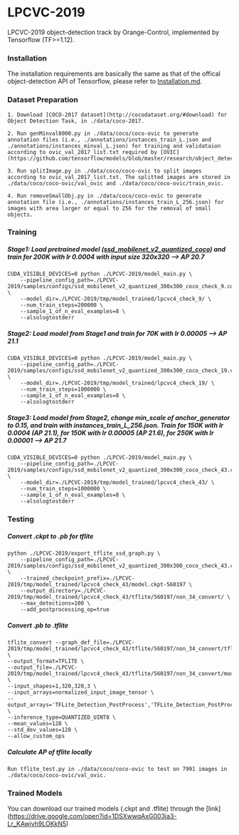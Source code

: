 # LPCVC-2019
LPCVC-2019 object-detection track by Orange-Control, implemented by Tensorflow (TF>=1.12).

### Installation
The installation requirements are basically the same as that of the offical object-detection API of Tensorflow, please refer to [Installation.md](https://github.com/tensorflow/models/blob/master/research/object_detection/g3doc/installation.md).

### Dataset Preparation
    1. Download [COCO-2017 dataset](http://cocodataset.org/#download) for Object Detection Task, in ./data/coco-2017.

    2. Run genMinval8000.py in ./data/coco/coco-ovic to generate annotation files (i.e., ./annotations/instances_train_L.json and ./annotations/instances_minval_L.json) for training and validataion according to ovic_val_2017_list.txt required by [OVIC](https://github.com/tensorflow/models/blob/master/research/object_detection/data/mscoco_minival_ids.txt).

    3. Run splitImage.py in ./data/coco/coco-ovic to split images according to ovic_val_2017_list.txt. The splitted images are stored in ./data/coco/coco-ovic/val_ovic and ./data/coco/coco-ovic/train_ovic.

    4. Run removeSmallObj.py in ./data/coco/coco-ovic to generate annotation file (i.e., ./annotations/instances_train_L_256.json) for images with area larger or equal to 256 for the removal of small objects.

### Training
##### Stage1: Load pretrained model ([ssd_mobilenet_v2_quantized_coco](http://download.tensorflow.org/models/object_detection/ssd_mobilenet_v2_quantized_300x300_coco_2019_01_03.tar.gz)) and train for 200K with lr 0.0004 with input size 320x320 --> AP 20.7

    CUDA_VISIBLE_DEVICES=0 python ./LPCVC-2019/model_main.py \
        --pipeline_config_path=./LPCVC-2019/samples/configs/ssd_mobilenet_v2_quantized_300x300_coco_check_9.config \
        --model_dir=./LPCVC-2019/tmp/model_trained/lpcvc4_check_9/ \
        --num_train_steps=200000 \
        --sample_1_of_n_eval_examples=8 \
        --alsologtostderr

##### Stage2: Load model from Stage1 and train for 70K with lr 0.00005 --> AP 21.1

    CUDA_VISIBLE_DEVICES=0 python ./LPCVC-2019/model_main.py \
        --pipeline_config_path=./LPCVC-2019/samples/configs/ssd_mobilenet_v2_quantized_300x300_coco_check_19.config \
        --model_dir=./LPCVC-2019/tmp/model_trained/lpcvc4_check_19/ \
        --num_train_steps=1000000 \
        --sample_1_of_n_eval_examples=8 \
        --alsologtostderr
  
##### Stage3: Load model from Stage2, change min_scale of anchor_generator to 0.15, and train with instances_train_L_256.json. Train for 150K with lr 0.0004 (AP 21.1), for 150K with lr 0.00005 (AP 21.6), for 250K with lr 0.00001 --> AP 21.7

    CUDA_VISIBLE_DEVICES=0 python ./LPCVC-2019/model_main.py \
        --pipeline_config_path=./LPCVC-2019/samples/configs/ssd_mobilenet_v2_quantized_300x300_coco_check_43.config \
        --model_dir=./LPCVC-2019/tmp/model_trained/lpcvc4_check_43/ \
        --num_train_steps=1000000 \
        --sample_1_of_n_eval_examples=8 \
        --alsologtostderr



### Testing
##### Convert .ckpt to .pb for tflite

    python ./LPCVC-2019/export_tflite_ssd_graph.py \
        --pipeline_config_path=./LPCVC-2019/samples/configs/ssd_mobilenet_v2_quantized_300x300_coco_check_43.config \
        --trained_checkpoint_prefix=./LPCVC-2019/tmp/model_trained/lpcvc4_check_43/model.ckpt-560197 \
        --output_directory=./LPCVC-2019/tmp/model_trained/lpcvc4_check_43/tflite/560197/non_34_convert/ \
        --max_detections=100 \
        --add_postprocessing_op=true
 
##### Convert .pb to .tflite

    tflite_convert --graph_def_file=./LPCVC-2019/tmp/model_trained/lpcvc4_check_43/tflite/560197/non_34_convert/tflite_graph.pb \
    --output_format=TFLITE \
    --output_file=./LPCVC-2019/tmp/model_trained/lpcvc4_check_43/tflite/560197/non_34_convert/model.tflite \
    --input_shapes=1,320,320,3 \
    --input_arrays=normalized_input_image_tensor \
    --output_arrays='TFLite_Detection_PostProcess','TFLite_Detection_PostProcess:1','TFLite_Detection_PostProcess:2','TFLite_Detection_PostProcess:3' \
    --inference_type=QUANTIZED_UINT8 \
    --mean_values=128 \
    --std_dev_values=128 \
    --allow_custom_ops

##### Calculate AP of tflite locally 

    Run tflite_test.py in ./data/coco/coco-ovic to test on 7991 images in ./data/coco/coco-ovic/val_ovic.

### Trained Models
You can download our trained models (.ckpt and .tflite) through the [link] (https://drive.google.com/open?id=1DSXwwqAxG003ja3-Lr_KAwjvh9LOKkN5)




